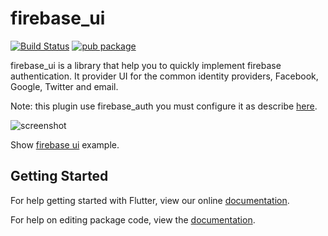 # firebase_ui

[![Build Status](https://travis-ci.org/fidelisa/flutter_plugins.svg?branch=master)](https://travis-ci.org/fidelisa/flutter_plugins)
[![pub package](https://img.shields.io/pub/v/firebase_ui.svg)](https://pub.dartlang.org/packages/firebase_ui)

firebase_ui is a library that help you to quickly implement firebase authentication.
It provider UI for the common identity providers, Facebook, Google, Twitter and email. 

Note: this plugin use firebase_auth you must configure it as describe [here](https://pub.dartlang.org/packages/firebase_auth).


![screenshot](https://github.com/fidelisa/flutter_plugins/blob/master/packages/firebase_ui/swipe.gif?raw=true)

Show [firebase ui](https://github.com/fidelisa/flutter_plugins/tree/master/packages/firebase_ui/example) example.

## Getting Started

For help getting started with Flutter, view our online [documentation](http://flutter.io/).

For help on editing package code, view the [documentation](https://flutter.io/developing-packages/).
